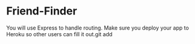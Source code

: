 # Friend-Finder
You will use Express to handle routing. Make sure you deploy your app to Heroku so other users can fill it out.git add
